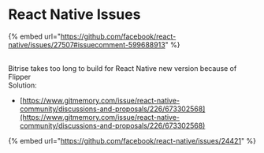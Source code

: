# React Native Issues

{% embed url="https://github.com/facebook/react-native/issues/27507#issuecomment-599688913" %}

\
Bitrise takes too long to build for React Native new version because of Flipper\
Solution:

* [https://www.gitmemory.com/issue/react-native-community/discussions-and-proposals/226/673302568](https://www.gitmemory.com/issue/react-native-community/discussions-and-proposals/226/673302568)

{% embed url="https://github.com/facebook/react-native/issues/24421" %}

